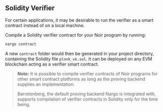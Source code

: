 ## Solidity Verifier

For certain applications, it may be desirable to run the verifier as a smart contract instead of on a local machine.

Compile a Solidity verifier contract for your Noir program by running:

```sh
nargo contract
```

A new `contract` folder would then be generated in your project directory, containing the Solidity file `plonk_vk.sol`. It can be deployed on any EVM blockchain acting as a verifier smart contract.

> **Note:** It is possible to compile verifier contracts of Noir programs for other smart contract platforms as long as the proving backend supplies an implementation.
>
> Barretenberg, the default proving backend Nargo is integrated with, supports compilation of verifier contracts in Solidity only for the time being.
